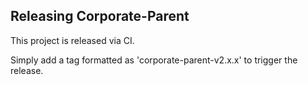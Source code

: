 Releasing Corporate-Parent
--------------------------
This project is released via CI.

Simply add a tag formatted as 'corporate-parent-v2.x.x' to trigger the release.
